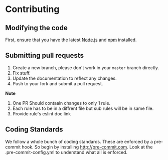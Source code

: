 # Contributing

## Modifying the code

First, ensure that you have the latest [Node.js](https://nodejs.org/en/) and [npm](https://www.npmjs.com/) installed.

## Submitting pull requests

1. Create a new branch, please don't work in your `master` branch directly.
2. Fix stuff.
3. Update the documentation to reflect any changes.
4. Push to your fork and submit a pull request.

**Note**
1. One PR Should contaain changes to only 1 rule. 
2. Each rule has to be in a diffrent file but sub rules will be in same file.
3. Provide rule's eslint doc link

## Coding Standards

We follow a whole bunch of coding standards. These are enforced by a pre-commit hook. So begin by installing http://pre-commit.com. Look at the .pre-commit-config.yml to understand what all is enforced.
